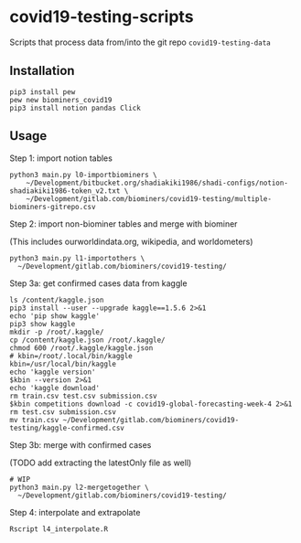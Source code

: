 # covid19-testing-scripts

Scripts that process data from/into the git repo `covid19-testing-data`



## Installation

```
pip3 install pew
pew new biominers_covid19
pip3 install notion pandas Click
```

## Usage

Step 1: import notion tables

```
python3 main.py l0-importbiominers \
    ~/Development/bitbucket.org/shadiakiki1986/shadi-configs/notion-shadiakiki1986-token_v2.txt \
    ~/Development/gitlab.com/biominers/covid19-testing/multiple-biominers-gitrepo.csv 
```

Step 2: import non-biominer tables and merge with biominer

(This includes ourworldindata.org, wikipedia, and worldometers)

```
python3 main.py l1-importothers \
  ~/Development/gitlab.com/biominers/covid19-testing/
```

Step 3a: get confirmed cases data from kaggle

```
ls /content/kaggle.json
pip3 install --user --upgrade kaggle==1.5.6 2>&1
echo 'pip show kaggle'
pip3 show kaggle
mkdir -p /root/.kaggle/
cp /content/kaggle.json /root/.kaggle/
chmod 600 /root/.kaggle/kaggle.json
# kbin=/root/.local/bin/kaggle
kbin=/usr/local/bin/kaggle
echo 'kaggle version'
$kbin --version 2>&1
echo 'kaggle download'
rm train.csv test.csv submission.csv
$kbin competitions download -c covid19-global-forecasting-week-4 2>&1
rm test.csv submission.csv
mv train.csv ~/Development/gitlab.com/biominers/covid19-testing/kaggle-confirmed.csv
```

Step 3b: merge with confirmed cases

(TODO add extracting the latestOnly file as well)

```
# WIP
python3 main.py l2-mergetogether \
  ~/Development/gitlab.com/biominers/covid19-testing/
```

Step 4: interpolate and extrapolate

```
Rscript l4_interpolate.R
```
